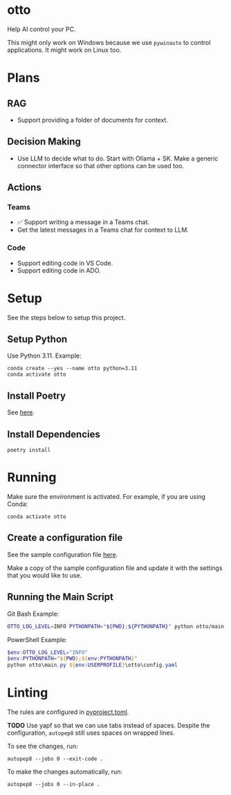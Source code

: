 # otto
Help AI control your PC.

This might only work on Windows because we use `pywinauto` to control applications.
It might work on Linux too.

# Plans
## RAG
- Support providing a folder of documents for context.

## Decision Making
- Use LLM to decide what to do. Start with Ollama + SK. Make a generic connector interface so that other options can be used too.

## Actions
### Teams
- ✅ Support writing a message in a Teams chat.
- Get the latest messages in a Teams chat for context to LLM.

### Code
- Support editing code in VS Code.
- Support editing code in ADO.

# Setup
See the steps below to setup this project.

## Setup Python
Use Python 3.11.
Example:
```shell
conda create --yes --name otto python=3.11
conda activate otto
```

## Install Poetry
See [here](https://python-poetry.org/docs/main).

## Install Dependencies
```shell
poetry install
```

# Running
Make sure the environment is activated.
For example, if you are using Conda:
```shell
conda activate otto
```

## Create a configuration file
See the sample configuration file [here](./sample_config.yaml).

Make a copy of the sample configuration file and update it with the settings that you would like to use.

## Running the Main Script
Git Bash Example:
```bash
OTTO_LOG_LEVEL=INFO PYTHONPATH="${PWD};${PYTHONPATH}" python otto/main.py ~/otto/config.yaml
```

PowerShell Example:
```powershell
$env:OTTO_LOG_LEVEL="INFO"
$env:PYTHONPATH="${PWD};${env:PYTHONPATH}"
python otto\main.py ${env:USERPROFILE}\otto\config.yaml
```

# Linting
The rules are configured in [pyproject.toml](pyproject.toml).

**TODO** Use yapf so that we can use tabs instead of spaces. Despite the configuration, `autopep8` still uses spaces on wrapped lines.

To see the changes, run:
```shell
autopep8 --jobs 0 --exit-code .
```

To make the changes automatically, run:
```shell
autopep8 --jobs 0 --in-place .
```
